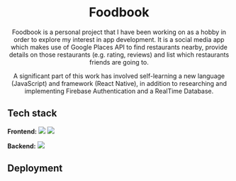<h1 align="center">
 Foodbook
</h1>

<p align="center">
Foodbook is a personal project that I have been working on as a hobby in order to explore my interest in app development. It is a social media app which makes use of Google Places API
to find restaurants nearby, provide details on those restaurants (e.g. rating, reviews) and list which restaurants friends are going to.</p>

<p align="center">A significant part of this work has involved self-learning a new language (JavaScript) and framework (React Native), in addition to researching and implementing Firebase Authentication and a RealTime Database.</p>

## Tech stack

**Frontend:**
<img src="https://img.shields.io/badge/javascript-%23323330.svg?style=for-the-badge&logo=javascript&logoColor=%23F7DF1E"> <img src="https://img.shields.io/badge/react_native-%2320232a.svg?style=for-the-badge&logo=react&logoColor=%2361DAFB">

**Backend:**
<img src="https://img.shields.io/badge/Firebase-039BE5?style=for-the-badge&logo=Firebase&logoColor=white">

## Deployment

```
